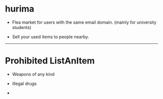 # hurima

- Flea market for users with the same email domain. (mainly for university students)

- Sell your used items to people nearby.

---

# Prohibited ListAnItem

- Weapons of any kind

- illegal drugs

-


